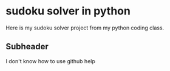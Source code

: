 # sudoku solver in python

Here is my sudoku solver project from my python coding class.

## Subheader

I don't know how to use github help